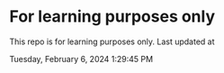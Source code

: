 # For learning purposes only
This repo is for learning purposes only.
Last updated at

Tuesday, February 6, 2024 1:29:45 PM

